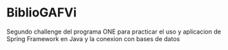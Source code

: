 # BiblioGAFVi
Segundo challenge del programa ONE  para practicar el uso y aplicacion de Spring Framework en Java y la conexion con bases de datos
